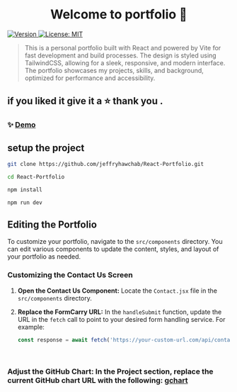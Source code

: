<h1 align="center">Welcome to portfolio 👋</h1>
<p>
  <a href="https://www.npmjs.com/package/portfolio" target="_blank">
    <img alt="Version" src="https://img.shields.io/npm/v/portfolio.svg">
  </a>
  <a href="#" target="_blank">
    <img alt="License: MIT" src="https://img.shields.io/badge/License-MIT-yellow.svg" />
  </a>
</p>

> This is a personal portfolio built with React and powered by Vite for fast development and build processes. The design is styled using TailwindCSS, allowing for a sleek, responsive, and modern interface. The portfolio showcases my projects, skills, and background, optimized for performance and accessibility.

## if you liked it give it a ⭐ thank you . 

### ✨ [Demo](https://jeffreyhawchab.vercel.app)

## setup the project
```sh
git clone https://github.com/jeffryhawchab/React-Portfolio.git
```

```sh
cd React-Portfolio
```
```sh
npm install
```
```sh
npm run dev
```

## Editing the Portfolio

To customize your portfolio, navigate to the `src/components` directory. You can edit various components to update the content, styles, and layout of your portfolio as needed.

### Customizing the Contact Us Screen
1. **Open the Contact Us Component:**
   Locate the `Contact.jsx` file in the `src/components` directory.

2. **Replace the FormCarry URL:**
   In the `handleSubmit` function, update the URL in the `fetch` call to point to your desired form handling service. For example:
   ```javascript
   const response = await fetch('https://your-custom-url.com/api/contact',
    ```

<br>


   ### Adjust the GitHub Chart: In the Project section, replace the current GitHub chart URL with the following:  [gchart](https://ghchart.rshah.org)

   
